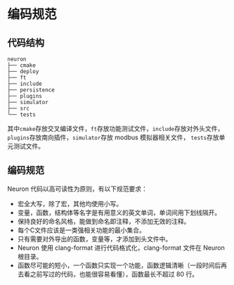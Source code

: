 # 编码规范

## 代码结构

```
neuron
├── cmake
├── deploy
├── ft        
├── include
├── persistence
├── plugins   
├── simulator 
├── src
└── tests     
```

其中`cmake`存放交叉编译文件，`ft`存放功能测试文件，`include`存放对外头文件，`plugins`存放南向插件，`simulator`存放 modbus 模拟器相关文件， `tests`存放单元测试文件。

## 编码规范

Neuron 代码以高可读性为原则，有以下规范要求：

  * 宏全大写，除了宏，其他均使用小写。
  * 变量，函数，结构体等名字是有用意义的英文单词，单词间用下划线隔开。
  * 保持良好的命名风格，能做到命名即注释，不添加无效的注释。
  * 每个C文件应该是一类强相关功能的最小集合。
  * 只有需要对外导出的函数，变量等，才添加到头文件中。
  * Neuron 使用 clang-format 进行代码格式化，clang-format 文件在 Neuron 根目录。
  * 函数尽可能的短小，一个函数只实现一个功能，函数逻辑清晰（一段时间后再去看之前写过的代码，也能很容易看懂），函数最长不超过 80 行。
 